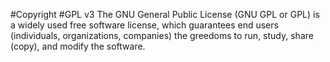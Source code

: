 #Copyright
#GPL v3
The GNU General Public License (GNU GPL or GPL) is a widely used
free software license, which guarantees end users (individuals, 
organizations, companies) the greedoms to run, study, share (copy),
and modify the software.